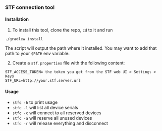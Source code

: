 ### STF connection tool

#### Installation

1. To install this tool, clone the repo, `cd` to it and run 

```
./gradlew install
```

The script will output the path where it installed.
You may want to add that path to your `$PATH` env variable.

2. Create a `stf.properties` file with the following content:

```
STF_ACCESS_TOKEN= the token you get from the STF web UI > Settings > Keys
STF_URL=http://your.stf.server.url 
```

#### Usage

* `stfc -h` to print usage
* `stfc -l` will list all device serials
* `stfc -c` will connect to all reserved devices
* `stfc -a` will reserve all unused devices
* `stfc -r` will release everything and disconnect